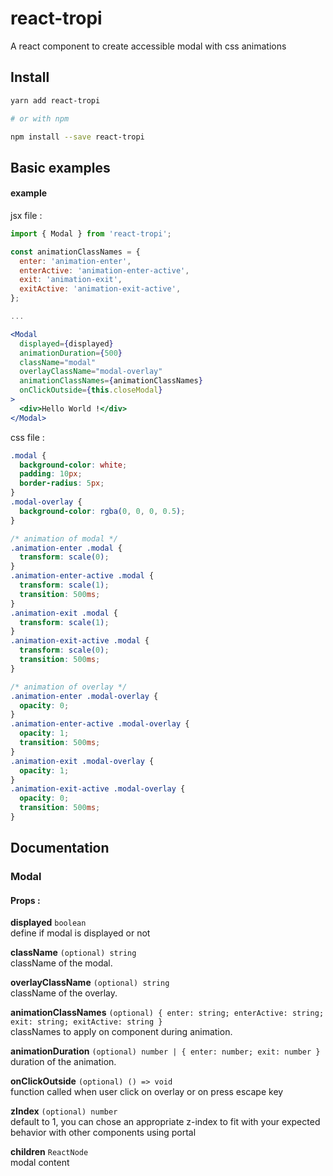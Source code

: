 # react-tropi
A react component to create accessible modal with css animations

## Install

```bash
yarn add react-tropi

# or with npm

npm install --save react-tropi
```

## Basic examples

#### example
jsx file :
```jsx
import { Modal } from 'react-tropi';

const animationClassNames = {
  enter: 'animation-enter',
  enterActive: 'animation-enter-active',
  exit: 'animation-exit',
  exitActive: 'animation-exit-active',
};

...

<Modal
  displayed={displayed}
  animationDuration={500}
  className="modal"
  overlayClassName="modal-overlay"
  animationClassNames={animationClassNames}
  onClickOutside={this.closeModal}
>
  <div>Hello World !</div>
</Modal>
```

css file :
```css
.modal {
  background-color: white;
  padding: 10px;
  border-radius: 5px;
}
.modal-overlay {
  background-color: rgba(0, 0, 0, 0.5);
}

/* animation of modal */
.animation-enter .modal {
  transform: scale(0);
}
.animation-enter-active .modal {
  transform: scale(1);
  transition: 500ms;
}
.animation-exit .modal {
  transform: scale(1);
}
.animation-exit-active .modal {
  transform: scale(0);
  transition: 500ms;
}

/* animation of overlay */
.animation-enter .modal-overlay {
  opacity: 0;
}
.animation-enter-active .modal-overlay {
  opacity: 1;
  transition: 500ms;
}
.animation-exit .modal-overlay {
  opacity: 1;
}
.animation-exit-active .modal-overlay {
  opacity: 0;
  transition: 500ms;
}
```

## Documentation

### Modal

#### Props :
**displayed** `boolean`  
define if modal is displayed or not

**className** `(optional) string`  
className of the modal.

**overlayClassName** `(optional) string`  
className of the overlay.

**animationClassNames** `(optional) { enter: string; enterActive: string; exit: string; exitActive: string }`  
classNames to apply on component during animation.

**animationDuration** `(optional) number | { enter: number; exit: number }`  
duration of the animation.

**onClickOutside**  `(optional) () => void`  
function called when user click on overlay or on press escape key

**zIndex**  `(optional) number`  
default to 1, you can chose an appropriate z-index to fit with your expected behavior with other components using portal

**children** `ReactNode`  
modal content
